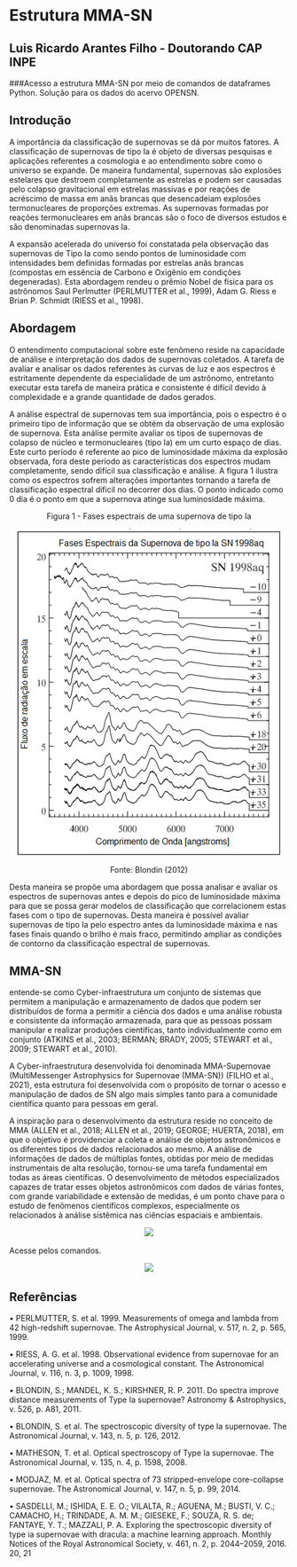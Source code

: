 # Estrutura MMA-SN
## Luis Ricardo Arantes Filho - Doutorando CAP INPE

###Acesso a estrutura MMA-SN por meio de comandos de dataframes Python. Solução para os dados do acervo OPENSN.


## Introdução
A importância da classificação de supernovas se dá por muitos fatores. A classificação de supernovas de tipo Ia é objeto de diversas pesquisas e aplicações referentes a cosmologia e ao entendimento sobre como o universo se expande.
De maneira fundamental, supernovas são explosões estelares que destroem completamente as estrelas e podem ser causadas pelo colapso gravitacional em estrelas massivas e por reações de acréscimo de massa em anãs brancas que desencadeiam explosões termonucleares de proporções extremas. As supernovas formadas por reações termonucleares em anãs brancas são o foco de diversos estudos e são denominadas supernovas Ia.

A expansão acelerada do universo foi constatada pela observação das supernovas de Tipo Ia como sendo pontos de luminosidade com intensidades bem definidas formadas por estrelas anãs brancas (compostas em essência de Carbono e Oxigênio em condições degeneradas). Esta abordagem rendeu o prêmio Nobel de física para os astrônomos Saul Perlmutter (PERLMUTTER et al., 1999), Adam G. Riess e Brian P. Schmidt (RIESS et al., 1998).

## Abordagem

O entendimento computacional sobre este fenômeno reside na capacidade de análise e interpretação dos dados de supernovas coletados. A tarefa de avaliar e analisar os dados referentes às curvas de luz e aos espectros é estritamente dependente da especialidade de um astrônomo, entretanto executar esta tarefa de maneira prática e consistente é difícil devido à complexidade e a grande quantidade de dados gerados.

A análise espectral de supernovas tem sua importância, pois o espectro é o primeiro tipo de informação que se obtém da observação de uma explosão de supernova. Esta análise permite avaliar os tipos de supernovas de colapso de núcleo e termonucleares (tipo Ia) em um curto espaço de dias. Este curto período é referente ao pico de luminosidade máxima da explosão observada, fora deste período as características dos espectros mudam completamente, sendo difícil sua classificação e análise. A figura 1 ilustra como os espectros sofrem alterações importantes tornando a tarefa de classificação espectral dificil no decorrer dos dias. O ponto indicado como 0 dia é o ponto em que a supernova atinge sua luminosidade máxima.

<p align="center"> Figura 1 - Fases espectrais de uma supernova de tipo Ia</p>

<p align="center">
<img src="https://github.com/LuisRicardoAF/Luis_Ricardo_DataScience_Files/blob/master/phases.png">
</p>

<p align="center"> Fonte: Blondin (2012)</p>

Desta maneira se propõe uma abordagem que possa analisar e avaliar os espectros de supernovas antes e depois do pico de luminosidade máxima para que se possa gerar modelos de classificação que correlacionem estas fases com o tipo de supernovas. Desta maneira é possível avaliar supernovas de tipo Ia pelo espectro antes da luminosidade máxima e nas fases finais quando o brilho é mais fraco, permitindo ampliar as condições de contorno da classificação espectral de supernovas.

## MMA-SN

entende-se como Cyber-infraestrutura um conjunto de sistemas que permitem a manipulação e armazenamento de dados que podem ser distribuídos de
forma a permitir a ciência dos dados e uma análise robusta e consistente da informação armazenada, para que as pessoas possam manipular e realizar produções científicas, tanto individualmente como em conjunto (ATKINS et al., 2003; BERMAN;
BRADY, 2005; STEWART et al., 2009; STEWART et al., 2010).

A Cyber-infraestrutura desenvolvida foi denominada MMA-Supernovae (MultiMessenger Astrophysics for Supernovae (MMA-SN)) (FILHO et al., 2021), esta estrutura foi desenvolvida com o propósito de tornar o acesso e manipulação de dados de SN algo mais simples tanto para a comunidade científica quanto para pessoas em geral.

A inspiração para o desenvolvimento da estrutura reside no conceito de MMA (ALLEN et al., 2018; ALLEN et al., 2019; GEORGE; HUERTA, 2018), em que o objetivo é providenciar a coleta e análise de objetos astronômicos e os diferentes tipos de dados relacionados ao mesmo. A análise de informações de dados de múltiplas fontes, obtidas por meio de medidas instrumentais de alta resolução, tornou-se uma tarefa fundamental em todas as áreas científicas. O desenvolvimento de métodos especializados capazes de tratar esses objetos astronômicos com dados de várias fontes, com grande variabilidade e extensão de medidas, é um ponto chave para o estudo de fenômenos científicos complexos, especialmente os relacionados à análise sistêmica nas ciências espaciais e ambientais.

<p align="center">
<img src="https://github.com/LuisRicardoAF/Luis_Ricardo_DataScience_Files/blob/master/Diagrama_MMA_completo.drawio.png">
</p>


Acesse pelos comandos.


<p align="center">
<img src="https://github.com/LuisRicardoAF/Luis_Ricardo_DataScience_Files/blob/master/comandos.png">
</p>


## Referências

•	PERLMUTTER, S. et al. 1999. Measurements of omega and lambda from 42 high-redshift supernovae. The Astrophysical Journal, v. 517, n. 2, p. 565, 1999.

•	RIESS, A. G. et al. 1998. Observational evidence from supernovae for an accelerating universe and a cosmological constant. The Astronomical Journal, v. 116, n. 3, p. 1009, 1998.

•	BLONDIN, S.; MANDEL, K. S.; KIRSHNER, R. P. 2011. Do spectra improve distance measurements of Type Ia supernovae? Astronomy & Astrophysics, v. 526, p. A81, 2011.

•	BLONDIN, S. et al. The spectroscopic diversity of type Ia supernovae. The Astronomical Journal, v. 143, n. 5, p. 126, 2012.

•	MATHESON, T. et al. Optical spectroscopy of Type Ia supernovae. The Astronomical Journal, v. 135, n. 4, p. 1598, 2008.

•	MODJAZ, M. et al. Optical spectra of 73 stripped-envelope core-collapse supernovae. The Astronomical Journal, v. 147, n. 5, p. 99, 2014.

• SASDELLI, M.; ISHIDA, E. E. O.; VILALTA, R.; AGUENA, M.; BUSTI, V. C.; CAMACHO, H.; TRINDADE, A. M. M.; GIESEKE, F.; SOUZA, R. S. de;
FANTAYE, Y. T.; MAZZALI, P. A. Exploring the spectroscopic diversity of type ia supernovae with dracula: a machine learning approach. Monthly Notices of the Royal Astronomical Society, v. 461, n. 2, p. 2044–2059, 2016. 20, 21

